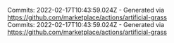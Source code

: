 Commits: 2022-02-17T10:43:59.024Z - Generated via https://github.com/marketplace/actions/artificial-grass
<br>
Commits: 2022-02-17T10:43:59.024Z - Generated via https://github.com/marketplace/actions/artificial-grass
<br>
